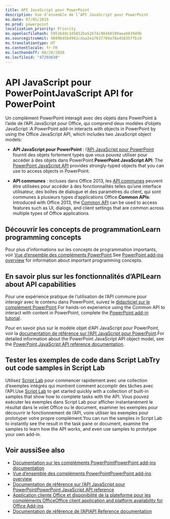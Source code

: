 ```yaml
---
title: API JavaScript pour PowerPoint
description: Vue d’ensemble de l’API JavaScript pour PowerPoint
ms.date: 07/05/2019
ms.prod: powerpoint
localization_priority: Priority
ms.openlocfilehash: 5951bddc1d5812ba52674c984b0199aeab83949b
ms.sourcegitcommit: 9609bd5b4982cdaa2ea7637709a78a45835ffb19
ms.translationtype: HT
ms.contentlocale: fr-FR
ms.lasthandoff: 08/28/2020
ms.locfileid: "47293638"
---
```

# <a name="javascript-api-for-powerpoint"></a><span data-ttu-id="95674-103">API JavaScript pour PowerPoint</span><span class="sxs-lookup"><span data-stu-id="95674-103">JavaScript API for PowerPoint</span></span>

<span data-ttu-id="95674-104">Un complément PowerPoint interagit avec des objets dans PowerPoint à l’aide de l’API JavaScript pour Office, qui comprend deux modèles d’objets JavaScript :</span><span class="sxs-lookup"><span data-stu-id="95674-104">A PowerPoint add-in interacts with objects in PowerPoint by using the Office JavaScript API, which includes two JavaScript object models:</span></span>

* <span data-ttu-id="95674-105">**API JavaScript pour PowerPoint** : l’[API JavaScript pour PowerPoint](/javascript/api/powerpoint) fournit des objets fortement typés que vous pouvez utiliser pour accéder à des objets dans PowerPoint.</span><span class="sxs-lookup"><span data-stu-id="95674-105">**PowerPoint JavaScript API**: The [PowerPoint JavaScript API](/javascript/api/powerpoint) provides strongly-typed objects that you can use to access objects in PowerPoint.</span></span>

* <span data-ttu-id="95674-106">**API communes** : incluses dans Office 2013, les [API communes](/javascript/api/office) peuvent être utilisées pour accéder à des fonctionnalités telles qu’une interface utilisateur, des boîtes de dialogue et des paramètres du client, qui sont communes à plusieurs types d’applications Office.</span><span class="sxs-lookup"><span data-stu-id="95674-106">**Common APIs**: Introduced with Office 2013, the [Common API](/javascript/api/office) can be used to access features such as UI, dialogs, and client settings that are common across multiple types of Office applications.</span></span>

## <a name="learn-programming-concepts"></a><span data-ttu-id="95674-107">Découvrir les concepts de programmation</span><span class="sxs-lookup"><span data-stu-id="95674-107">Learn programming concepts</span></span>

<span data-ttu-id="95674-108">Pour plus d’informations sur les concepts de programmation importants, voir [Vue d’ensemble des compléments PowerPoint](../../powerpoint/powerpoint-add-ins.md).</span><span class="sxs-lookup"><span data-stu-id="95674-108">See [PowerPoint add-ins overview](../../powerpoint/powerpoint-add-ins.md) for information about important programming concepts.</span></span>

## <a name="learn-about-api-capabilities"></a><span data-ttu-id="95674-109">En savoir plus sur les fonctionnalités d’API</span><span class="sxs-lookup"><span data-stu-id="95674-109">Learn about API capabilities</span></span>

<span data-ttu-id="95674-110">Pour une expérience pratique de l’utilisation de l’API commune pour interagir avec le contenu dans PowerPoint, suivez le [didacticiel sur le complément PowerPoint](../../tutorials/powerpoint-tutorial.md).</span><span class="sxs-lookup"><span data-stu-id="95674-110">For hands-on experience using the Common API to interact with content in PowerPoint, complete the [PowerPoint add-in tutorial](../../tutorials/powerpoint-tutorial.md).</span></span>

<span data-ttu-id="95674-111">Pour en savoir plus sur le modèle objet d’API JavaScript pour PowerPoint, voir la [documentation de référence sur l’API JavaScript pour PowerPoint](/javascript/api/powerpoint).</span><span class="sxs-lookup"><span data-stu-id="95674-111">For detailed information about the PowerPoint JavaScript API object model, see the [PowerPoint JavaScript API reference documentation](/javascript/api/powerpoint).</span></span>

## <a name="try-out-code-samples-in-script-lab"></a><span data-ttu-id="95674-112">Tester les exemples de code dans Script Lab</span><span class="sxs-lookup"><span data-stu-id="95674-112">Try out code samples in Script Lab</span></span>

<span data-ttu-id="95674-113">Utilisez [Script Lab](../../overview/explore-with-script-lab.md) pour commencer rapidement avec une collection d’exemples intégrés qui montrent comment accomplir des tâches avec l’API.</span><span class="sxs-lookup"><span data-stu-id="95674-113">Use [Script Lab](../../overview/explore-with-script-lab.md) to get started quickly with a collection of built-in samples that show how to complete tasks with the API.</span></span> <span data-ttu-id="95674-114">Vous pouvez exécuter les exemples dans Script Lab pour afficher instantanément le résultat dans le volet Office ou le document, examiner les exemples pour découvrir le fonctionnement de l’API, voire utiliser les exemples pour prototyper votre propre complément.</span><span class="sxs-lookup"><span data-stu-id="95674-114">You can run the samples in Script Lab to instantly see the result in the task pane or document, examine the samples to learn how the API works, and even use samples to prototype your own add-in.</span></span>

## <a name="see-also"></a><span data-ttu-id="95674-115">Voir aussi</span><span class="sxs-lookup"><span data-stu-id="95674-115">See also</span></span>

- [<span data-ttu-id="95674-116">Documentation sur les compléments PowerPoint</span><span class="sxs-lookup"><span data-stu-id="95674-116">PowerPoint add-ins documentation</span></span>](../../powerpoint/index.yml)
- [<span data-ttu-id="95674-117">Vue d’ensemble des compléments PowerPoint</span><span class="sxs-lookup"><span data-stu-id="95674-117">PowerPoint add-ins overview</span></span>](../../powerpoint/powerpoint-add-ins.md)
- [<span data-ttu-id="95674-118">Documentation de référence sur l’API JavaScript pour PowerPoint</span><span class="sxs-lookup"><span data-stu-id="95674-118">PowerPoint JavaScript API reference</span></span>](/javascript/api/powerpoint)
- [<span data-ttu-id="95674-119">Application cliente Office et disponibilité de la plateforme pour les compléments Office</span><span class="sxs-lookup"><span data-stu-id="95674-119">Office client application and platform availability for Office Add-ins</span></span>](../../overview/office-add-in-availability.md)
- [<span data-ttu-id="95674-120">Documentation de référence de l’API</span><span class="sxs-lookup"><span data-stu-id="95674-120">API Reference documentation</span></span>](../javascript-api-for-office.md)
